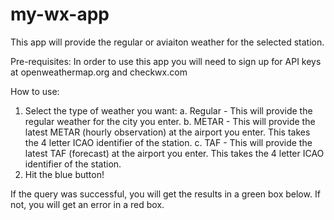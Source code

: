 # my-wx-app
This app will provide the regular or aviaiton weather for the selected station.

Pre-requisites:
In order to use this app you will need to sign up for API keys at openweathermap.org and checkwx.com

How to use:
1. Select the type of weather you want:
  a. Regular - This will provide the regular weather for the city you enter.
  b. METAR   - This will provide the latest METAR (hourly observation) at the airport you enter. This takes the 4 letter 
               ICAO identifier of the station.
  c. TAF     - This will provide the latest TAF (forecast) at the airport you enter. This takes the 4 letter 
               ICAO identifier of the station.
2. Hit the blue button!

If the query was successful, you will get the results in a green box below. If not, you will get an error in a red box.